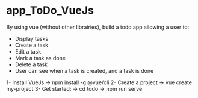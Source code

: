 # app_ToDo_VueJs

By using vue (without other librairies), build a todo app allowing a user to:

- Display tasks
- Create a task
- Edit a task
- Mark a task as done
- Delete a task
- User can see when a task is created, and a task is done

1- Install VueJs
    -> npm install -g @vue/cli
2- Create a project
    -> vue create my-project
3- Get started:
    -> cd todo
    -> npm run serve
